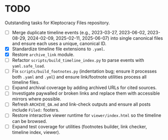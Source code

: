 # TODO

Outstanding tasks for Kleptocracy Files repository.

- [ ] Merge duplicate timeline events (e.g., 2023-03-27, 2023-06-02, 2023-08-29, 2024-02-09, 2025-02-11, 2025-06-07) into single canonical files and ensure each uses a unique, canonical ID.
- [x] Standardize timeline file extensions to `.yaml`.
- [x] Restore `archive_link` module.
- [ ] Refactor `scripts/build_timeline_index.py` to parse events with `yaml.safe_load`.
- [ ] Fix `scripts/build_footnotes.py` (indentation bug; ensure it processes both `.yaml` and `.yml`) and ensure link/footnote utilities process all timeline files.
- [ ] Expand archival coverage by adding archived URLs for cited sources.
- [ ] Investigate paywalled or broken links and replace them with accessible mirrors where possible.
- [ ] Refresh `ARCHIVE_QA.md` and link-check outputs and ensure all posts include `Filed:` footers.
- [ ] Restore interactive viewer runtime for `viewer/index.html` so the timeline can be browsed.
- [ ] Expand test coverage for utilities (footnotes builder, link checker, timeline index, viewer).
